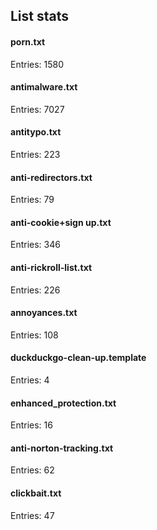 ## List stats
#### porn.txt
Entries: 1580 <br> 
#### antimalware.txt
Entries: 7027 <br> 
#### antitypo.txt
Entries: 223 <br> 
#### anti-redirectors.txt
Entries: 79 <br> 
#### anti-cookie+sign up.txt
Entries: 346 <br> 
#### anti-rickroll-list.txt
Entries: 226 <br> 
#### annoyances.txt
Entries: 108 <br> 
#### duckduckgo-clean-up.template
Entries: 4 <br> 
#### enhanced_protection.txt
Entries: 16 <br> 
#### anti-norton-tracking.txt
Entries: 62 <br> 
#### clickbait.txt
Entries: 47 <br> 
